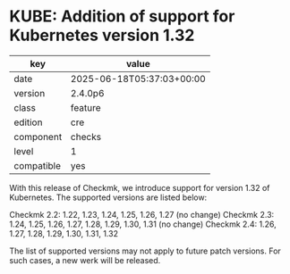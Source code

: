 [//]: # (werk v2)
# KUBE: Addition of support for Kubernetes version 1.32

key        | value
---------- | ---
date       | 2025-06-18T05:37:03+00:00
version    | 2.4.0p6
class      | feature
edition    | cre
component  | checks
level      | 1
compatible | yes

With this release of Checkmk, we introduce support for version 1.32 of Kubernetes.
The supported versions are listed below:

Checkmk 2.2: 1.22, 1.23, 1.24, 1.25, 1.26, 1.27 (no change)
Checkmk 2.3: 1.24, 1.25, 1.26, 1.27, 1.28, 1.29, 1.30, 1.31 (no change)
Checkmk 2.4: 1.26, 1.27, 1.28, 1.29, 1.30, 1.31, 1.32

The list of supported versions may not apply to future patch versions. For such cases, a
new werk will be released.
